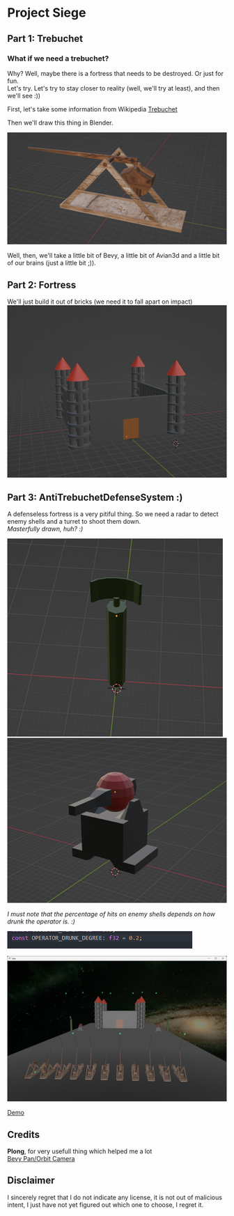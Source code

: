 # Project Siege
## Part 1: Trebuchet
###  What if we need a trebuchet?
Why? Well, maybe there is a fortress that needs to be destroyed. Or just for fun.  
Let's try. Let's try to stay closer to reality (well, we'll try at least), and then we'll see :))  

First, let's take some information from Wikipedia [Trebuchet](https://en.wikipedia.org/wiki/Trebuchet)  

Then we'll draw this thing in Blender.  

![Trebuchet](img/trebuchet.png)  


Well, then, we'll take a little bit of Bevy, a little bit of Avian3d and a little bit of our brains (just a little bit ;)).  

## Part 2: Fortress
We'll just build it out of bricks (we need it to fall apart on impact)    
![Fortress](img/fortress.png)

## Part 3: AntiTrebuchetDefenseSystem :)
A defenseless fortress is a very pitiful thing. So we need a radar to detect enemy shells and a turret to shoot them down.  
_Masterfully drawn, huh? :)_  

![Radar](img/radar.png) 
![Turret](img/turret.png)  

_I must note that the percentage of hits on enemy shells depends on how drunk the operator is. :)_  

![Note](img/note.png)

![Scene](img/scene.png)

<a href="https://xenon615.github.io/siege/" target="_blank">Demo</a>  

## Credits
__Plong__, for very usefull thing which helped me a lot  
[Bevy Pan/Orbit Camera](https://github.com/Plonq/bevy_panorbit_camera)

## Disclaimer
I sincerely regret that I do not indicate any license, it is not out of malicious intent, I just have not yet figured out which one to choose, I regret it.

